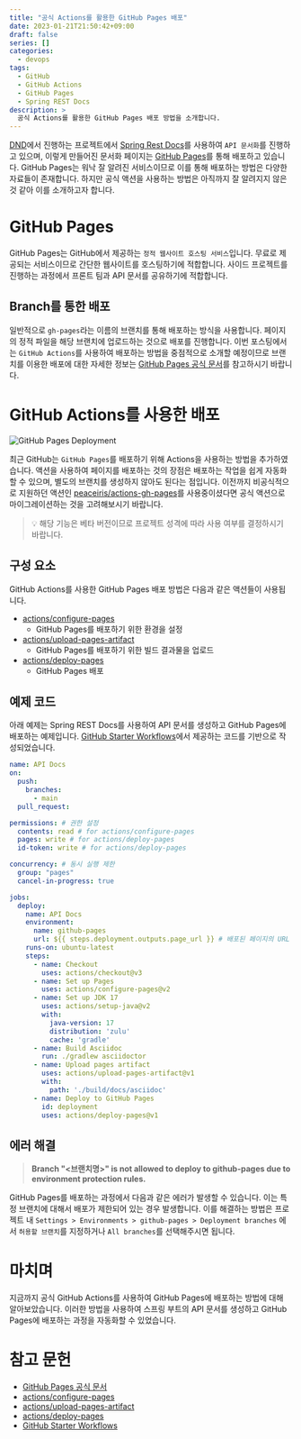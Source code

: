 ```yaml
---
title: "공식 Actions를 활용한 GitHub Pages 배포"
date: 2023-01-21T21:50:42+09:00
draft: false
series: []
categories: 
  - devops
tags:
  - GitHub
  - GitHub Actions
  - GitHub Pages
  - Spring REST Docs
description: >
  공식 Actions를 활용한 GitHub Pages 배포 방법을 소개합니다.
---
```


[DND](https://www.dnd.ac)에서 진행하는 프로젝트에서 [Spring Rest Docs](https://spring.io/projects/spring-restdocs)를 사용하여 `API 문서화`를 진행하고 있으며, 이렇게 만들어진 문서화 페이지는 [GitHub Pages](https://pages.github.com/)를 통해 배포하고 있습니다. GitHub Pages는 워낙 잘 알려진 서비스이므로 이를 통해 배포하는 방법은 다양한 자료들이 존재합니다. 하지만 공식 액션을 사용하는 방법은 아직까지 잘 알려지지 않은 것 같아 이를 소개하고자 합니다.

# GitHub Pages

GitHub Pages는 GitHub에서 제공하는 `정적 웹사이트 호스팅 서비스`입니다. 무료로 제공되는 서비스이므로 간단한 웹사이트를 호스팅하기에 적합합니다. 사이드 프로젝트를 진행하는 과정에서 프론트 팀과 API 문서를 공유하기에 적합합니다.

## Branch를 통한 배포

일반적으로 `gh-pages`라는 이름의 브랜치를 통해 배포하는 방식을 사용합니다. 페이지의 정적 파일을 해당 브랜치에 업로드하는 것으로 배포를 진행합니다. 이번 포스팅에서는 `GitHub Actions`를 사용하여 배포하는 방법을 중점적으로 소개할 예정이므로 브랜치를 이용한 배포에 대한 자세한 정보는 [GitHub Pages 공식 문서](https://docs.github.com/en/pages/getting-started-with-github-pages/configuring-a-publishing-source-for-your-github-pages-site#publishing-from-a-branch)를 참고하시기 바랍니다. 

# GitHub Actions를 사용한 배포

![GitHub Pages Deployment](https://user-images.githubusercontent.com/44942700/213869054-42ebba23-e368-4906-8f9b-d82e45fdca9b.png)

최근 GitHub는 `GitHub Pages`를 배포하기 위해 Actions을 사용하는 방법을 추가하였습니다. 액션을 사용하여 페이지를 배포하는 것의 장점은 배포하는 작업을 쉽게 자동화할 수 있으며, 별도의 브랜치를 생성하지 않아도 된다는 점입니다. 이전까지 비공식적으로 지원하던 액션인 [peaceiris/actions-gh-pages](https://github.com/peaceiris/actions-gh-pages)를 사용중이셨다면 공식 액션으로 마이그레이션하는 것을 고려해보시기 바랍니다. 

> 💡 해당 기능은 베타 버전이므로 프로젝트 성격에 따라 사용 여부를 결정하시기 바랍니다.

## 구성 요소

GitHub Actions를 사용한 GitHub Pages 배포 방법은 다음과 같은 액션들이 사용됩니다.

- [actions/configure-pages](https://github.com/actions/configure-pages)
  - GitHub Pages를 배포하기 위한 환경을 설정
- [actions/upload-pages-artifact](https://github.com/actions/upload-pages-artifact)
  - GitHub Pages를 배포하기 위한 빌드 결과물을 업로드
- [actions/deploy-pages](https://github.com/actions/deploy-pages)
  - GitHub Pages 배포

## 예제 코드

아래 예제는 Spring REST Docs를 사용하여 API 문서를 생성하고 GitHub Pages에 배포하는 예제입니다. [GitHub Starter Workflows](https://github.com/actions/starter-workflows/blob/main/pages/static.yml)에서 제공하는 코드를 기반으로 작성되었습니다.

```yaml
name: API Docs
on:
  push:
    branches:
      - main
  pull_request:

permissions: # 권한 설정
  contents: read # for actions/configure-pages
  pages: write # for actions/deploy-pages
  id-token: write # for actions/deploy-pages

concurrency: # 동시 실행 제한
  group: "pages"
  cancel-in-progress: true

jobs:
  deploy:
    name: API Docs
    environment:
      name: github-pages
      url: ${{ steps.deployment.outputs.page_url }} # 배포된 페이지의 URL
    runs-on: ubuntu-latest
    steps:
      - name: Checkout
        uses: actions/checkout@v3
      - name: Set up Pages
        uses: actions/configure-pages@v2 
      - name: Set up JDK 17
        uses: actions/setup-java@v2
        with:
          java-version: 17
          distribution: 'zulu'
          cache: 'gradle'
      - name: Build Asciidoc
        run: ./gradlew asciidoctor
      - name: Upload pages artifact
        uses: actions/upload-pages-artifact@v1
        with:
          path: './build/docs/asciidoc'
      - name: Deploy to GitHub Pages
        id: deployment
        uses: actions/deploy-pages@v1
```

## 에러 해결

> **Branch "<브랜치명>" is not allowed to deploy to github-pages due to environment protection rules.**

GitHub Pages를 배포하는 과정에서 다음과 같은 에러가 발생할 수 있습니다. 이는 특정 브랜치에 대해서 배포가 제한되어 있는 경우 발생합니다.
이를 해결하는 방법은 프로젝트 내 `Settings > Environments > github-pages > Deployment branches` 에서 `허용할 브랜치`를 지정하거나 `All branches`를 선택해주시면 됩니다.


# 마치며

지금까지 공식 GitHub Actions를 사용하여 GitHub Pages에 배포하는 방법에 대해 알아보았습니다. 이러한 방법을 사용하여 스프링 부트의 API 문서를 생성하고 GitHub Pages에 배포하는 과정을 자동화할 수 있었습니다.

# 참고 문헌

- [GitHub Pages 공식 문서](https://docs.github.com/en/pages/getting-started-with-github-pages/configuring-a-publishing-source-for-your-github-pages-site)
- [actions/configure-pages](https://github.com/actions/configure-pages)
- [actions/upload-pages-artifact](https://github.com/actions/upload-pages-artifact)
- [actions/deploy-pages](https://github.com/actions/deploy-pages)
- [GitHub Starter Workflows](https://github.com/actions/starter-workflows/blob/main/pages/static.yml)
